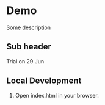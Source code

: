 # Demo

Some description

## Sub header

Trial on 29 Jun

## Local Development

1. Open index.html in your browser.
